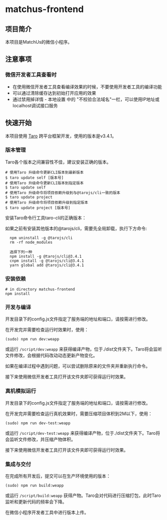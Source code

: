 # matchus-frontend

## 项目简介

本项目是MatchUs的微信小程序。

## 注意事项

### 微信开发者工具查看时

- 在使用微信开发者工具查看编译效果的时候，不要使用开发者工具的编译功能
- 可以通过清除缓存达到初始打开应用的效果
- 通过禁用掉详情 - 本地设置 中的 "不校验合法域名"一栏，可以使用IP地址或localhost调试接口服务

## 快速开始

本项目使用 [Taro](https://docs.taro.zone/docs/version) 跨平台框架开发，使用的版本是v3.4.1。

### 版本管理

Taro各个版本之间兼容性不佳，建议安装正确的版本。

```shell
# 使用Taro 升级命令更新CLI版本到最新版本
$ taro update self [版本号]
# 使用Taro 升级命令更新CLI版本到指定版本
$ taro update self
# 使用Taro 升级命令将项目依赖升级到与@tarojs/cli一致的版本
$ taro update project 
# 使用Taro 升级命令将项目依赖升级到指定版本
$ taro update project [版本号]
```

安装Taro命令行工具taro-cli的正确版本：

如果之前有安装其他版本的@tarojs/cli，需要先全局卸载，执行下方命令:
```
  npm uninstall -g @tarojs/cli
  rm -rf node_modules

  选择下列一种
  npm install -g @tarojs/cli@3.4.1
  cnpm install -g @tarojs/cli@3.4.1
  yarn global add @tarojs/cli@3.4.1
```

### 安装依赖

```shell
# in directory matchus-frontend
npm install
```

### 开发与编译

开发目录下的config.js文件指定了服务端的地址和端口，请按需进行修改。

在开发完并需要检查运行时效果时，使用：
```shell
(sudo) npm run dev:weapp
```
或运行 `/script/dev:weapp` 来获得编译产物，位于./dist文件夹下。Taro将会监听文件修改，会根据代码改动动态更新产物变化。

如果在编译过程中遇到问题，可以尝试删除原来的文件夹并重新执行命令。

接下来使用微信开发者工具打开该文件夹即可获得运行时效果。

### 真机模拟运行

开发目录下的config.js文件指定了服务端的地址和端口，请按需进行修改。

在开发完并需要检查运行真机效果时，需要压缩项目体积到2M以下，使用：
```shell
(sudo) npm run dev-test:weapp
```
或运行 `/script/dev-test:weapp` 来获得编译产物，位于./dist文件夹下。Taro将会监听文件修改，并压缩产物体积。

接下来使用微信开发者工具打开该文件夹即可获得运行时效果。

### 集成与交付

在完成所有开发后，提交可以在生产环境使用的版本：
```shell
(sudo) npm run build:weapp
```
或运行 `/script/build:weapp` 获得产物。Taro会对代码进行压缩打包，此时Taro监听和更新代码的频率会下降。

在微信小程序开发者工具中进行版本上传。



